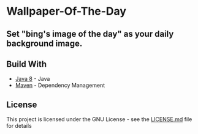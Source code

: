 # Wallpaper-Of-The-Day

Set "bing's image of the day" as your daily background image.
---

## Build With

* [Java 8](https://www.java.com/de/) - Java
* [Maven](https://maven.apache.org/) - Dependency Management

## License
This project is licensed under the GNU License - see the [LICENSE.md](LICENSE.md) file for details
